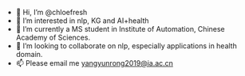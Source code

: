 - 👋 Hi, I’m @chloefresh
- 👀 I’m interested in nlp, KG and AI+health
- 🌱 I’m currently a MS student in Institute of Automation, Chinese Academy of Sciences.
- 💞️ I’m looking to collaborate on nlp, especially applications in health domain.
- 📫 Please email me yangyunrong2019@ia.ac.cn 

<!---
chloefresh/chloefresh is a ✨ special ✨ repository because its `README.md` (this file) appears on your GitHub profile.
You can click the Preview link to take a look at your changes.
--->
